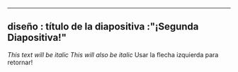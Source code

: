 ---
 diseño : título  de la diapositiva
 :"¡Segunda Diapositiva!"
 ---
 *This text will be italic*
_This will also be italic_
 Usar la flecha izquierda para retornar!
